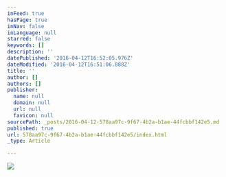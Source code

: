 ```yaml
---
inFeed: true
hasPage: true
inNav: false
inLanguage: null
starred: false
keywords: []
description: ''
datePublished: '2016-04-12T16:52:05.976Z'
dateModified: '2016-04-12T16:51:06.888Z'
title: ''
author: []
authors: []
publisher:
  name: null
  domain: null
  url: null
  favicon: null
sourcePath: _posts/2016-04-12-578aa97c-9f67-4b2a-b1ae-44fcbbf142e5.md
published: true
url: 578aa97c-9f67-4b2a-b1ae-44fcbbf142e5/index.html
_type: Article

---
```

![](https://the-grid-user-content.s3-us-west-2.amazonaws.com/9951c371-6d04-40b3-ab15-3dd217c1748e.jpg)